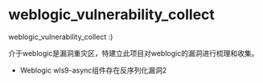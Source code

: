 # weblogic_vulnerability_collect
weblogic_vulnerability_collect :)





介于weblogic是漏洞重灾区，特建立此项目对weblogic的漏洞进行梳理和收集。



- Weblogic wls9-async组件存在反序列化漏洞2